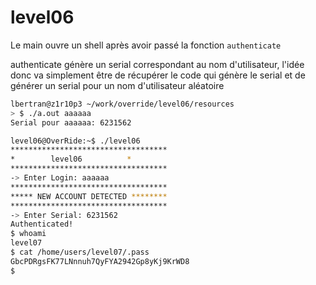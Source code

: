 # level06

Le main ouvre un shell après avoir passé la fonction `authenticate`

authenticate génère un serial correspondant au nom d'utilisateur, l'idée donc va simplement être de récupérer le code qui génère le serial et de générer un serial pour un nom d'utilisateur aléatoire

```sh
lbertran@z1r10p3 ~/work/override/level06/resources                                                                                                                          
> $ ./a.out aaaaaa         
Serial pour aaaaaa: 6231562
```

```sh
level06@OverRide:~$ ./level06 
***********************************
*        level06          *
***********************************
-> Enter Login: aaaaaa
***********************************
***** NEW ACCOUNT DETECTED ********
***********************************
-> Enter Serial: 6231562
Authenticated!
$ whoami
level07
$ cat /home/users/level07/.pass
GbcPDRgsFK77LNnnuh7QyFYA2942Gp8yKj9KrWD8
$ 
```